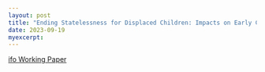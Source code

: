 ```yaml
---
layout: post
title: "Ending Statelessness for Displaced Children: Impacts on Early Childhood Education"
date: 2023-09-19
myexcerpt:  
---
```


[ifo Working Paper](https://www.ifo.de/DocDL/wp-2023-401-rude-colombia-birthright.pdf)

<object data="/images/wp-2023-401-rude-colombia-birthright.pdf" width="1000" height="1000" type='application/pdf'></object>
